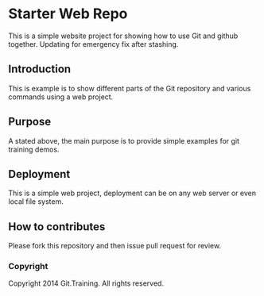 # Starter Web Repo

This is a simple website project for showing how to use Git and github together. Updating for emergency fix after stashing.

## Introduction

This is example is to show different parts of the Git repository and various commands using a web project.

## Purpose

A stated above, the main purpose is to provide simple examples for git training demos.

## Deployment

This is a simple web project, deployment can be on any web server or even local file system.

## How to contributes

Please fork this repository and then issue pull request for review.

### Copyright

Copyright 2014 Git.Training. All rights reserved.